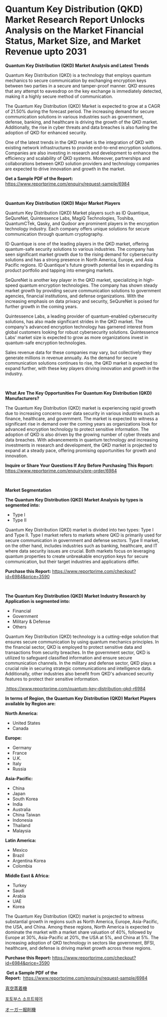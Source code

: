 <p><h1>Quantum Key Distribution (QKD) Market Research Report Unlocks Analysis on the Market Financial Status, Market Size, and Market Revenue upto 2031</h1></p><p><strong>Quantum Key Distribution (QKD) Market Analysis and Latest Trends</strong></p>
<p><p>Quantum Key Distribution (QKD) is a technology that employs quantum mechanics to secure communication by exchanging encryption keys between two parties in a secure and tamper-proof manner. QKD ensures that any attempt to eavesdrop on the key exchange is immediately detected, making it a highly secure method of communication.</p><p>The Quantum Key Distribution (QKD) Market is expected to grow at a CAGR of 21.50% during the forecast period. The increasing demand for secure communication solutions in various industries such as government, defense, banking, and healthcare is driving the growth of the QKD market. Additionally, the rise in cyber threats and data breaches is also fueling the adoption of QKD for enhanced security.</p><p>One of the latest trends in the QKD market is the integration of QKD with existing network infrastructures to provide end-to-end encryption solutions. Companies are also investing in research and development to enhance the efficiency and scalability of QKD systems. Moreover, partnerships and collaborations between QKD solution providers and technology companies are expected to drive innovation and growth in the market.</p></p>
<p><strong>Get a Sample PDF of the Report:&nbsp;</strong> <a href="https://www.reportprime.com/enquiry/request-sample/6984">https://www.reportprime.com/enquiry/request-sample/6984</a></p>
<p>&nbsp;</p>
<p><strong>Quantum Key Distribution (QKD) Major Market Players</strong></p>
<p><p>Quantum Key Distribution (QKD) Market players such as ID Quantique, SeQureNet, Quintessence Labs, MagiQ Technologies, Toshiba, QuantumCTek, Qasky, and Qudoor are prominent players in the encryption technology industry. Each company offers unique solutions for secure communication through quantum cryptography.</p><p>ID Quantique is one of the leading players in the QKD market, offering quantum-safe security solutions to various industries. The company has seen significant market growth due to the rising demand for cybersecurity solutions and has a strong presence in North America, Europe, and Asia Pacific regions. ID Quantique's future growth potential lies in expanding its product portfolio and tapping into emerging markets.</p><p>SeQureNet is another key player in the QKD market, specializing in high-speed quantum encryption technologies. The company has shown steady market growth by providing secure communication solutions to government agencies, financial institutions, and defense organizations. With the increasing emphasis on data privacy and security, SeQureNet is poised for further growth in the coming years.</p><p>Quintessence Labs, a leading provider of quantum-enabled cybersecurity solutions, has also made significant strides in the QKD market. The company's advanced encryption technology has garnered interest from global customers looking for robust cybersecurity solutions. Quintessence Labs' market size is expected to grow as more organizations invest in quantum-safe encryption technologies.</p><p>Sales revenue data for these companies may vary, but collectively they generate millions in revenue annually. As the demand for secure communication solutions continues to rise, the QKD market is expected to expand further, with these key players driving innovation and growth in the industry.</p></p>
<p>&nbsp;</p>
<p><strong>What Are The Key Opportunities For Quantum Key Distribution (QKD) Manufacturers?</strong></p>
<p><p>The Quantum Key Distribution (QKD) market is experiencing rapid growth due to increasing concerns over data security in various industries such as finance, healthcare, and government. The market is expected to witness a significant rise in demand over the coming years as organizations look for advanced encryption technology to protect sensitive information. The adoption of QKD is also driven by the growing number of cyber threats and data breaches. With advancements in quantum technology and increasing investments in research and development, the QKD market is projected to expand at a steady pace, offering promising opportunities for growth and innovation.</p></p>
<p><strong>Inquire or Share Your Questions If Any Before Purchasing This Report:</strong> <a href="https://www.reportprime.com/enquiry/pre-order/6984">https://www.reportprime.com/enquiry/pre-order/6984</a></p>
<p>&nbsp;</p>
<p><strong>Market Segmentation</strong></p>
<p><strong>The Quantum Key Distribution (QKD) Market Analysis by types is segmented into:</strong></p>
<p><ul><li>Type I</li><li>Type II</li></ul></p>
<p><p>Quantum Key Distribution (QKD) market is divided into two types: Type I and Type II. Type I market refers to markets where QKD is primarily used for secure communication in government and defense sectors. Type II market, on the other hand, includes industries such as banking, healthcare, and IT where data security issues are crucial. Both markets focus on leveraging quantum properties to create unbreakable encryption keys for secure communication, but their target industries and applications differ.</p></p>
<p><strong>Purchase this Report:&nbsp;</strong><a href="https://www.reportprime.com/checkout?id=6984&price=3590">https://www.reportprime.com/checkout?id=6984&price=3590</a></p>
<p>&nbsp;</p>
<p><strong>The Quantum Key Distribution (QKD) Market Industry Research by Application is segmented into:</strong></p>
<p><ul><li>Financial</li><li>Government</li><li>Military & Defense</li><li>Others</li></ul></p>
<p><p>Quantum Key Distribution (QKD) technology is a cutting-edge solution that ensures secure communication by using quantum mechanics principles. In the financial sector, QKD is employed to protect sensitive data and transactions from security breaches. In the government sector, QKD is utilized to safeguard classified information and ensure secure communication channels. In the military and defense sector, QKD plays a crucial role in securing strategic communications and intelligence data. Additionally, other industries also benefit from QKD's advanced security features to protect their sensitive information.</p></p>
<p><a href="https://www.reportprime.com/quantum-key-distribution-qkd-r6984">&nbsp;https://www.reportprime.com/quantum-key-distribution-qkd-r6984</a></p>
<p><strong>In terms of Region, the Quantum Key Distribution (QKD) Market Players available by Region are:</strong></p>
<p>
    <p> <strong> North America: </strong>
        <ul>
            <li>United States</li>
            <li>Canada</li>
        </ul>
        </p> 
    <p> <strong> Europe: </strong>
        <ul>
            <li>Germany</li>
            <li>France</li>
            <li>U.K.</li>
            <li>Italy</li>
            <li>Russia</li>
        </ul>
        </p> 
    <p> <strong> Asia-Pacific: </strong>
        <ul>
            <li>China</li>
            <li>Japan</li>
            <li>South Korea</li>
            <li>India</li>
            <li>Australia</li>
            <li>China Taiwan</li>
            <li>Indonesia</li>
            <li>Thailand</li>
            <li>Malaysia</li>
        </ul>
        </p> 
    <p> <strong> Latin America: </strong>
        <ul>
            <li>Mexico</li>
            <li>Brazil</li>
            <li>Argentina Korea</li>
            <li>Colombia</li>
        </ul>
        </p> 
    <p> <strong> Middle East & Africa: </strong>
        <ul>
            <li>Turkey</li>
            <li>Saudi</li>
            <li>Arabia</li>
            <li>UAE</li>
            <li>Korea</li>
        </ul>
    </p>
    </p>
<p><p>The Quantum Key Distribution (QKD) market is projected to witness substantial growth in regions such as North America, Europe, Asia-Pacific, the USA, and China. Among these regions, North America is expected to dominate the market with a market share valuation of 40%, followed by Europe at 30%, Asia-Pacific at 20%, the USA at 5%, and China at 5%. The increasing adoption of QKD technology in sectors like government, BFSI, healthcare, and defense is driving market growth across these regions.</p></p>
<p><strong>Purchase this Report: </strong><a href="https://www.reportprime.com/checkout?id=6984&price=3590">https://www.reportprime.com/checkout?id=6984&price=3590</a></p>
<p>&nbsp;<strong>Get a Sample PDF of the Report:&nbsp;&nbsp;</strong><a href="https://www.reportprime.com/enquiry/request-sample/6984">https://www.reportprime.com/enquiry/request-sample/6984</a></p>
<p><strong></strong></p>
<p><p><a href="https://github.com/oqxogxyvqe90775/Market-Research-Report-List-1/blob/main/189306420254.md">真空蒸着機</a></p><p><a href="https://medium.com/@matthiasdkins856/%ED%8F%AC%ED%86%A0%EB%B6%80%EC%8A%A4-%EC%86%8C%ED%94%84%ED%8A%B8%EC%9B%A8%EC%96%B4-%EC%8B%9C%EC%9E%A5-2031%EB%85%84%EA%B9%8C%EC%A7%80%EC%9D%98-%ED%8A%B8%EB%A0%8C%EB%93%9C-%EC%98%88%EC%B8%A1-%EB%B0%8F-%EA%B2%BD%EC%9F%81-%EB%B6%84%EC%84%9D-405d03e02040">포토부스 소프트웨어</a></p><p><a href="https://medium.com/@candiceveum_27405/%E3%82%A2%E3%82%A6%E3%82%AC%E3%83%BC%E3%83%89%E3%83%AA%E3%83%AB%E6%A9%9F%E5%B8%82%E5%A0%B4%E3%81%AF-%E3%82%B7%E3%82%A7%E3%82%A2-%E3%82%B5%E3%82%A4%E3%82%BA-2031%E5%B9%B4%E3%81%BE%E3%81%A7%E3%81%AE%E4%BA%88%E6%B8%AC%E3%81%AB%E7%84%A6%E7%82%B9%E3%82%92%E5%BD%93%E3%81%A6%E3%81%A6%E3%81%84%E3%81%BE%E3%81%99-290fbc041eaf">オーガー掘削機</a></p></p>